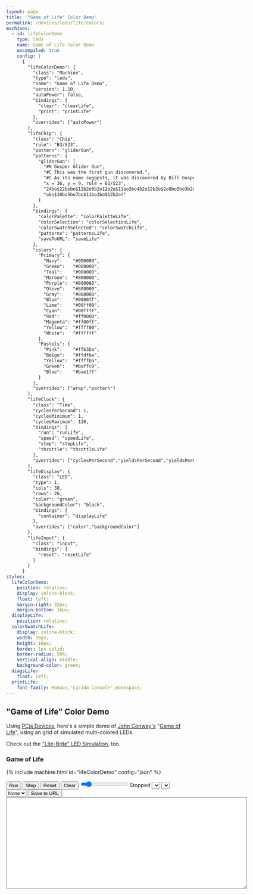 ```yaml
---
layout: page
title: '"Game of Life" Color Demo'
permalink: /devices/leds/life/colors/
machines:
  - id: lifeColorDemo
    type: leds
    name: Game of Life Color Demo
    uncompiled: true
    config: |
      {
        "lifeColorDemo": {
          "class": "Machine",
          "type": "leds",
          "name": "Game of Life Demo",
          "version": 1.10,
          "autoPower": false,
          "bindings": {
            "clear": "clearLife",
            "print": "printLife"
          },
          "overrides": ["autoPower"]
        },
        "lifeChip": {
          "class": "Chip",
          "rule": "B3/S23",
          "pattern": "gliderGun",
          "patterns": {
            "gliderGun": [
              "#N Gosper Glider Gun",
              "#C This was the first gun discovered.",
              "#C As its name suggests, it was discovered by Bill Gosper.",
              "x = 36, y = 9, rule = B3/S23",
              "24bo$22bobo$12b2o6b2o12b2o$11bo3bo4b2o12b2o$2o8bo5bo3b2o$2o8bo3bob2o4b",
              "obo$10bo5bo7bo$11bo3bo$12b2o!"
            ]
          },
          "bindings": {
            "colorPalette": "colorPaletteLife",
            "colorSelection": "colorSelectionLife",
            "colorSwatchSelected": "colorSwatchLife",
            "patterns": "patternsLife",
            "saveToURL": "saveLife"
          },
          "colors": {
            "Primary": {
              "Navy":    "#000080",
              "Green":   "#008000",
              "Teal":    "#008080",
              "Maroon":  "#800000",
              "Purple":  "#800080",
              "Olive":   "#808000",
              "Gray":    "#808080",
              "Blue":    "#0000ff",
              "Lime":    "#00ff00",
              "Cyan":    "#00ffff",
              "Red":     "#ff0000",
              "Magenta": "#ff00ff",
              "Yellow":  "#ffff00",
              "White":   "#ffffff"
            },
            "Pastels": {
              "Pink":    "#ffb3ba",
              "Beige":   "#ffdfba",
              "Yellow":  "#ffffba",
              "Green":	 "#baffc9",
              "Blue":	 "#bae1ff"
            }
          },
          "overrides": ["wrap","pattern"]
        },
        "lifeClock": {
          "class": "Time",
          "cyclesPerSecond": 1,
          "cyclesMinimum": 1,
          "cyclesMaximum": 120,
          "bindings": {
            "run": "runLife",
            "speed": "speedLife",
            "step": "stepLife",
            "throttle": "throttleLife"
          },
          "overrides": ["cyclesPerSecond","yieldsPerSecond","yieldsPerUpdate","cyclesMinimum","cyclesMaximum","requestAnimationFrame"]
        },
        "lifeDisplay": {
          "class": "LED",
          "type": 1,
          "cols": 38,
          "rows": 26,
          "color": "green",
          "backgroundColor": "black",
          "bindings": {
            "container": "displayLife"
          },
          "overrides": ["color","backgroundColor"]
        },
        "lifeInput": {
          "class": "Input",
          "bindings": {
            "reset": "resetLife"
          }
        }
      }
styles:
  lifeColorDemo:
    position: relative;
    display: inline-block;
    float: left;
    margin-right: 32px;
    margin-bottom: 16px;
  displayLife:
    position: relative;
  colorSwatchLife:
    display: inline-block;
    width: 16px;
    height: 16px;
    border: 1px solid;
    border-radius: 50%;
    vertical-align: middle;
    background-color: green;
  diagsLife:
    float: left;
  printLife:
    font-family: Monaco,"Lucida Console",monospace;
---
```


"Game of Life" Color Demo
-------------------------

Using [PCjs Devices](/modules/devices/), here's a simple demo of
[John Conway's](http://www.conwaylife.com/wiki/John_Horton_Conway)
"[Game of Life](http://www.conwaylife.com/wiki/Conway%27s_Game_of_Life)", using an grid of simulated multi-colored LEDs.

Check out the ["Lite-Brite" LED Simulation](/devices/leds/litebrite/), too.

### Game of Life

{% include machine.html id="lifeColorDemo" config="json" %}

<div id="lifeColorDemo">
  <div id="displayLife"></div>
  <button id="runLife">Run</button>
  <button id="stepLife">Step</button>
  <button id="resetLife">Reset</button>
  <button id="clearLife">Clear</button>
  <input type="range" min="1" max="120" value="15" class="slider" id="throttleLife"><span id="speedLife">Stopped</span>
  <select id="colorPaletteLife"></select>&nbsp;<select id="colorSelectionLife"></select>&nbsp;<div id="colorSwatchLife"></div>
  <select id="patternsLife"><option value="">None</option></select>
  <button id="saveLife">Save to URL</button>
</div>
<div id="diagsLife">
  <div>
    <textarea id="printLife" cols="78" rows="16"></textarea>
  </div>
</div>
